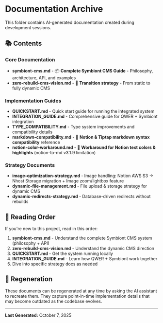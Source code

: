 # Documentation Archive

This folder contains AI-generated documentation created during development sessions.

## 📚 Contents

### Core Documentation
- **symbiont-cms.md** - 📦 **Complete Symbiont CMS Guide** - Philosophy, architecture, API, and examples
- **zero-rebuild-cms-vision.md** - 🎯 **Transition strategy** - From static to fully dynamic CMS

### Implementation Guides
- **QUICKSTART.md** - Quick start guide for running the integrated system
- **INTEGRATION_GUIDE.md** - Comprehensive guide for QWER + Symbiont integration
- **TYPE_COMPATIBILITY.md** - Type system improvements and compatibility details
- **markdown-compatibility.md** - 📝 **Notion & Tiptap markdown syntax compatibility** reference
- **notion-color-workaround.md** - 🎨 **Workaround for Notion text colors & highlights** (notion-to-md v3.1.9 limitation)

### Strategy Documents
- **image-optimization-strategy.md** - Image handling: Notion AWS S3 → Nhost Storage migration + Image zoom/lightbox feature
- **dynamic-file-management.md** - File upload & storage strategy for dynamic CMS
- **dynamic-redirects-strategy.md** - Database-driven redirects without rebuilds

## 🎯 Reading Order

If you're new to this project, read in this order:

1. **symbiont-cms.md** - Understand the complete Symbiont CMS system (philosophy + API)
2. **zero-rebuild-cms-vision.md** - Understand the dynamic CMS direction
3. **QUICKSTART.md** - Get the system running locally
4. **INTEGRATION_GUIDE.md** - Learn how QWER + Symbiont work together
5. Dive into specific strategy docs as needed

## 🔄 Regeneration

These documents can be regenerated at any time by asking the AI assistant to recreate them. They capture point-in-time implementation details that may become outdated as the codebase evolves.

---

**Last Generated:** October 7, 2025
